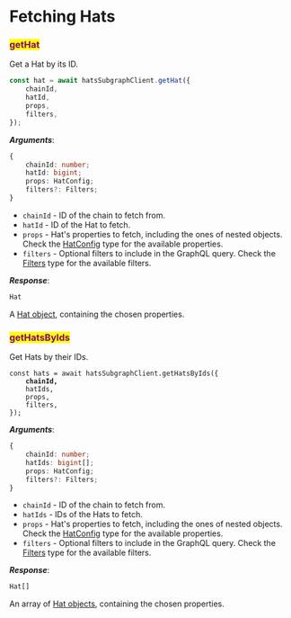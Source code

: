 # Fetching Hats

### <mark style="color:purple;">getHat</mark>

Get a Hat by its ID.

```typescript
const hat = await hatsSubgraphClient.getHat({
    chainId,
    hatId,
    props,
    filters,
});
```

_**Arguments**_:

```typescript
{
    chainId: number;
    hatId: bigint;
    props: HatConfig;
    filters?: Filters;
}
```

* `chainId` - ID of the chain to fetch from.
* `hatId` - ID of the Hat to fetch.
* `props` - Hat's properties to fetch, including the ones of nested objects. Check the [HatConfig](types.md#hatconfig) type for the available properties.
* `filters` - Optional filters to include in the GraphQL query. Check the [Filters](types.md#filters) type for the available filters.

_**Response**_:

```typescript
Hat
```

A [Hat object](types.md#hat), containing the chosen properties.

### <mark style="color:purple;">getHatsByIds</mark>

Get Hats by their IDs.

<pre class="language-typescript"><code class="lang-typescript">const hats = await hatsSubgraphClient.getHatsByIds({
<strong>    chainId,
</strong>    hatIds,
    props,
    filters,
});
</code></pre>

_**Arguments**_:

```typescript
{
    chainId: number;
    hatIds: bigint[];
    props: HatConfig;
    filters?: Filters;
}
```

* `chainId` - ID of the chain to fetch from.
* `hatIds` - IDs of the Hats to fetch.
* `props` - Hat's properties to fetch, including the ones of nested objects. Check the [HatConfig](types.md#hatconfig) type for the available properties.
* `filters` - Optional filters to include in the GraphQL query. Check the [Filters](types.md#filters) type for the available filters.

_**Response**_:

```typescript
Hat[]
```

An array of [Hat objects](types.md#hat), containing the chosen properties.
